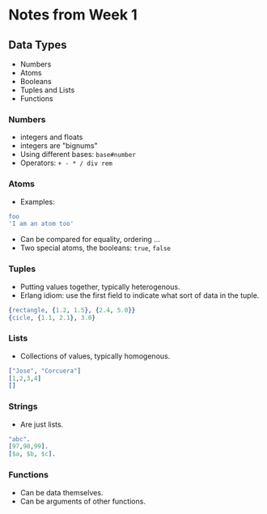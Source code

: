 # Notes from Week 1

## Data Types

* Numbers
* Atoms
* Booleans
* Tuples and Lists
* Functions

### Numbers

* integers and floats
* integers are "bignums"
* Using different bases: `base#number`
* Operators: `+ - * / div rem`

### Atoms

* Examples:

```erlang
foo
'I am an atom too'
```

* Can be compared for equality, ordering ...
* Two special atoms, the booleans: `true`, `false`

### Tuples

* Putting values together, typically heterogenous.
* Erlang idiom: use the first field to indicate what sort of data in the
  tuple.

```erlang
{rectangle, {1.2, 1.5}, {2.4, 5.0}}
{cicle, {1.1, 2.1}, 3.0}
```

### Lists

* Collections of values, typically homogenous.

```erlang
["Jose", "Corcuera"]
[1,2,3,4]
[]
```

### Strings

* Are just lists.

```erlang
"abc".
[97,98,99].
[$a, $b, $c].
```

### Functions

* Can be data themselves.
* Can be arguments of other functions.
